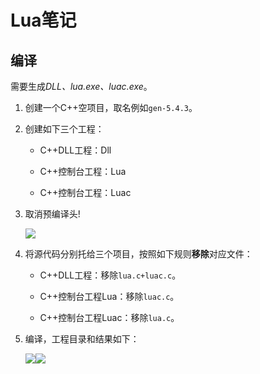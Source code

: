 # Lua笔记

## 编译

需要生成*DLL、lua.exe、luac.exe*。

1. 创建一个C++空项目，取名例如`gen-5.4.3`。

2. 创建如下三个工程：
   
   - C++DLL工程：Dll
   
   - C++控制台工程：Lua
   
   - C++控制台工程：Luac

3. 取消预编译头!
   
   ![](C:\Users\XieShou\AppData\Roaming\marktext\images\2021-06-08-22-43-13-image.png)

4. 将源代码分别托给三个项目，按照如下规则**移除**对应文件：
   
   - C++DLL工程：移除`lua.c+luac.c`。
   
   - C++控制台工程Lua：移除`luac.c`。
   
   - C++控制台工程Luac：移除`lua.c`。

5. 编译，工程目录和结果如下：
   
   ![](C:\Users\XieShou\AppData\Roaming\marktext\images\2021-06-08-22-48-34-image.png)![](C:\Users\XieShou\AppData\Roaming\marktext\images\2021-06-08-22-48-25-image.png)




